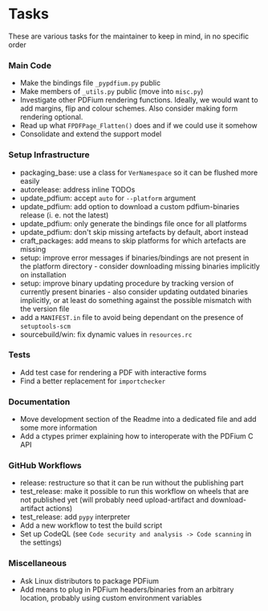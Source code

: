 <!-- SPDX-FileCopyrightText: 2022 geisserml <geisserml@gmail.com> -->
<!-- SPDX-License-Identifier: CC-BY-4.0 -->

# Tasks

These are various tasks for the maintainer to keep in mind, in no specific order

### Main Code
* Make the bindings file `_pypdfium.py` public
* Make members of `_utils.py` public (move into `misc.py`)
* Investigate other PDFium rendering functions. Ideally, we would want to add margins, flip and colour schemes. Also consider making form rendering optional.
* Read up what `FPDFPage_Flatten()` does and if we could use it somehow
* Consolidate and extend the support model

### Setup Infrastructure
* packaging_base: use a class for `VerNamespace` so it can be flushed more easily
* autorelease: address inline TODOs
* update_pdfium: accept `auto` for `--platform` argument
* update_pdfium: add option to download a custom pdfium-binaries release (i. e. not the latest)
* update_pdfium: only generate the bindings file once for all platforms
* update_pdfium: don't skip missing artefacts by default, abort instead
* craft_packages: add means to skip platforms for which artefacts are missing
* setup: improve error messages if binaries/bindings are not present in the platform directory - consider downloading missing binaries implicitly on installation
* setup: improve binary updating procedure by tracking version of currently present binaries - also consider updating outdated binaries implicitly, or at least do something against the possible mismatch with the version file
* add a `MANIFEST.in` file to avoid being dependant on the presence of `setuptools-scm`
* sourcebuild/win: fix dynamic values in `resources.rc`

### Tests
* Add test case for rendering a PDF with interactive forms
* Find a better replacement for `importchecker`

### Documentation
* Move development section of the Readme into a dedicated file and add some more information
* Add a ctypes primer explaining how to interoperate with the PDFium C API

### GitHub Workflows
* release: restructure so that it can be run without the publishing part
* test_release: make it possible to run this workflow on wheels that are not published yet (will probably need upload-artifact and download-artifact actions)
* test_release: add `pypy` interpreter
* Add a new workflow to test the build script
* Set up CodeQL (see `Code security and analysis -> Code scanning` in the settings)

### Miscellaneous
* Ask Linux distributors to package PDFium
* Add means to plug in PDFium headers/binaries from an arbitrary location, probably using custom environment variables
